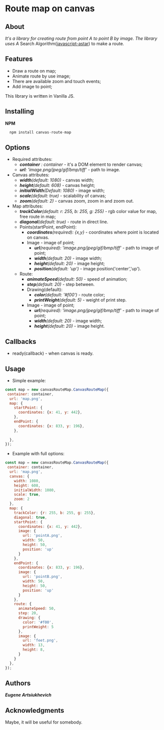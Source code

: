 # Route map on canvas

## About
*It's a library for creating route from point A to point B by image. The library uses A* Search Algorithm([javascript-astar](https://github.com/bgrins/javascript-astar)) to make a route.

## Features

* Draw a route on map;
* Animate route by use image;
* There are available zoom and touch events;
* Add image to point;

This library is written in Vanilla JS.

## Installing
__NPM__
```javascript
  npm install canvas-route-map
```
## Options
* Required attributes:
  * *__container__ : container* - it's a DOM element to render canvas;
  * *__url__: 'image.png/jpeg/gif/bmp/tiff'* - path to image.
* Canvas attributes:
  * *__width__(default: 1080)* - canvas width;
  * *__height__(default: 608)* - canvas height;
  * *__initialWidth__(Default: 1080)* - image width;
  * *__scale__(default: true)* - scalability of canvas;
  * *__zoom__(default: 2)* - canvas zoom, zoom in and zoom out.
* Map attributes:
  * *__trackColor__(default: r: 255, b: 255, g: 255)* - rgb color value for map, free route in map;
   * *__diagonal__(default: true)* - route in direct line.
  * Points(startPoint, endPoint):
    * *__coordinates__(required): {x,y}* - coordinates where point is located on canvas.
    * Image - image of point;
      * *__url__(required): 'image.png/jpeg/gif/bmp/tiff'* - path to image of point;
       * *__width__(default: 20)* - image width;
       * *__height__(default: 20)* - image height;
       * *__position__(default: 'up')* - image position('center','up').
  * Route:
    * *__animateSpeed__(default: 50)* - speed of animation;
    * *__step__(default: 20)* - step between.
    * Drawing(default):
      * *__color__(default: '#f00')* - route color;
      * *__printWeight__(default: 5)* - weight of print step.
    * Image - image of point;
      * *__url__(required): 'image.png/jpeg/gif/bmp/tiff'* - path to image of point;
      * *__width__(default: 20)* - image width;
      * *__height__(default: 20)* - image height.

## Callbacks
  * ready(callback) - when canvas is ready.
## Usage
* Simple example:

```javascript
const map = new canvasRouteMap.CanvasRouteMap({
 container: container,
  url: 'map.png',
  map: {
    startPoint: {
      coordinates: {x: 41, y: 442},
    },
    endPoint: {
      coordinates: {x: 833, y: 196},
    },
   
  },
});

```

* Example with full options:

```javascript
const map = new canvasRouteMap.CanvasRouteMap({
 container: container,
  url: 'map.png',
  canvas: {
    width: 1080,
    height: 608,
    initialWidth: 1080,
    scale: true,
    zoom: 2
  },
  map: {
    trackColor: {r: 255, b: 255, g: 255},
    diagonal: true,
    startPoint: {
      coordinates: {x: 41, y: 442},
      image: {
        url: 'pointA.png',
        width: 50,
        height: 50,
        position: 'up'
      }
    },
    endPoint: {
      coordinates: {x: 833, y: 196},
      image: {
        url: 'pointB.png',
        width: 50,
        height: 50,
        position: 'up'
      }
    },
    route: {
      animateSpeed: 50,
      step: 20,
      drawing: {
        color: '#f00',
        printWeight: 5
      },
      image: {
        url: 'feet.png',
        width: 13,
        height: 8,
      }
    }
  },
});
```

## Authors
__*Eugene Artsiukhevich*__

## Acknowledgments
Maybe, it will be useful for somebody. 

